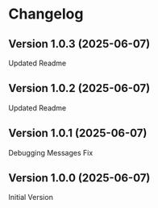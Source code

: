 # Changelog

## Version 1.0.3 (2025-06-07)

Updated Readme



## Version 1.0.2 (2025-06-07)

Updated Readme



## Version 1.0.1 (2025-06-07)

Debugging Messages Fix



## Version 1.0.0 (2025-06-07)

Initial Version
